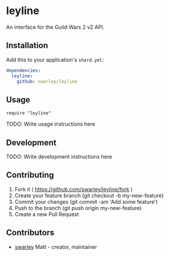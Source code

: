 # leyline

An interface for the Guild Wars 2 v2 API.

## Installation

Add this to your application's `shard.yml`:

```yaml
dependencies:
  leyline:
    github: swarley/leyline
```

## Usage

```crystal
require "leyline"
```

TODO: Write usage instructions here

## Development

TODO: Write development instructions here

## Contributing

1. Fork it ( https://github.com/swarley/leyline/fork )
2. Create your feature branch (git checkout -b my-new-feature)
3. Commit your changes (git commit -am 'Add some feature')
4. Push to the branch (git push origin my-new-feature)
5. Create a new Pull Request

## Contributors

- [swarley](https://github.com/swarley) Matt - creator, maintainer
